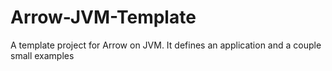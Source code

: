 # Arrow-JVM-Template

A template project for Arrow on JVM. It defines an application and a couple small examples
